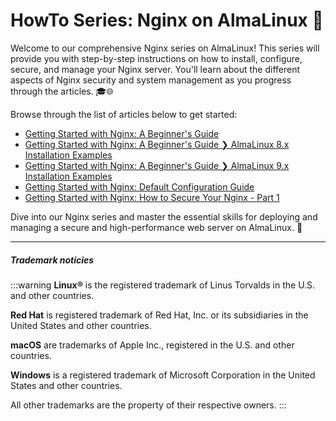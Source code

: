 # HowTo Series: Nginx on AlmaLinux 🚀

Welcome to our comprehensive Nginx series on AlmaLinux! This series will provide you with step-by-step instructions on how to install, configure, secure, and manage your Nginx server. You'll learn about the different aspects of Nginx security and system management as you progress through the articles. 🎓🌐

Browse through the list of articles below to get started:

- [Getting Started with Nginx: A Beginner's Guide](NginxSeriesA01.md)
- [Getting Started with Nginx: A Beginner's Guide ❯ AlmaLinux 8.x Installation Examples](NginxSeriesA01R8.md)
- [Getting Started with Nginx: A Beginner's Guide ❯ AlmaLinux 9.x Installation Examples](NginxSeriesA01R9.md)
- [Getting Started with Nginx: Default Configuration Guide](NginxSeriesA02.md)
- [Getting Started with Nginx: How to Secure Your Nginx - Part 1](NginxSeriesA03P1.md)

Dive into our Nginx series and master the essential skills for deploying and managing a secure and high-performance web server on AlmaLinux. 💪


----    
    
##### Trademark noticies
:::warning
**Linux®** is the registered trademark of Linus Torvalds in the U.S. and other countries.

**Red Hat** is registered trademark of Red Hat, Inc. or its subsidiaries in the United States and other countries. 

**macOS** are trademarks of Apple Inc., registered in the U.S. and other countries.

**Windows** is a registered trademark of Microsoft Corporation in the United States and other countries.

All other trademarks are the property of their respective owners.
:::
